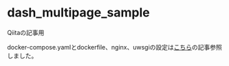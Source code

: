 # dash_multipage_sample
Qiitaの記事用



docker-compose.yamlとdockerfile、nginx、uwsgiの設定は[こちら](https://dafukui.hatenablog.com/entry/2018/12/19/172901)の記事参照しました。